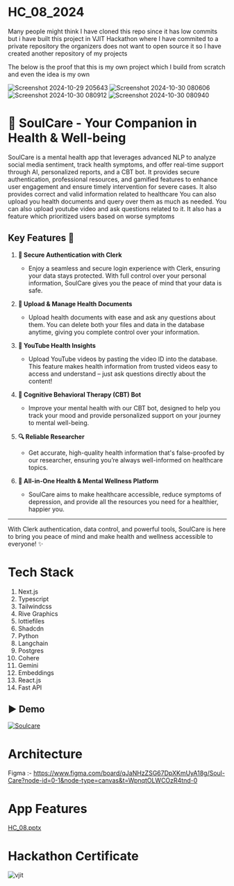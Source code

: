 ﻿# HC_08_2024

Many people might think I have cloned this repo since it has low commits but i have built this project in VJIT Hackathon where I have commited to a private repository the organizers does not want to open source it so I have created another repository of my projects

The below is the proof that this is my own project which I build from scratch and even the idea is my own

![Screenshot 2024-10-29 205643](https://github.com/user-attachments/assets/e965eb67-8bd2-41d1-8473-4bca0bb15e4b)
![Screenshot 2024-10-30 080606](https://github.com/user-attachments/assets/58f9fced-ebe0-4e61-ac53-0a2be51d5cc7)
![Screenshot 2024-10-30 080912](https://github.com/user-attachments/assets/32ac7ec0-d8ea-49d3-aadd-5c8a90b21fed)
![Screenshot 2024-10-30 080940](https://github.com/user-attachments/assets/c3d38dda-3e8a-4989-90ee-30911d4ca647)

# 🌟 SoulCare - Your Companion in Health & Well-being

SoulCare is a mental health app that leverages advanced NLP to analyze social media sentiment, track health symptoms, and offer real-time support through AI, personalized reports, and a CBT bot. It provides secure authentication, professional resources, and gamified features to enhance user engagement and ensure timely intervention for severe cases. It also provides correct and valid information related to healthcare You can also upload you health documents and query over them as much as needed. You can also upload youtube video and ask questions related to it. It also has a feature which prioritized users based on worse symptoms

## Key Features 🚀

1. **🔐 Secure Authentication with Clerk**  
   - Enjoy a seamless and secure login experience with Clerk, ensuring your data stays protected. With full control over your personal information, SoulCare gives you the peace of mind that your data is safe.

2. **📄 Upload & Manage Health Documents**  
   - Upload health documents with ease and ask any questions about them. You can delete both your files and data in the database anytime, giving you complete control over your information.

3. **🎥 YouTube Health Insights**  
   - Upload YouTube videos by pasting the video ID into the database. This feature makes health information from trusted videos easy to access and understand – just ask questions directly about the content!

4. **💬 Cognitive Behavioral Therapy (CBT) Bot**  
   - Improve your mental health with our CBT bot, designed to help you track your mood and provide personalized support on your journey to mental well-being.

5. **🔍 Reliable Researcher**  
   - Get accurate, high-quality health information that's false-proofed by our researcher, ensuring you’re always well-informed on healthcare topics.

6. **🌈 All-in-One Health & Mental Wellness Platform**  
   - SoulCare aims to make healthcare accessible, reduce symptoms of depression, and provide all the resources you need for a healthier, happier you.

---

With Clerk authentication, data control, and powerful tools, SoulCare is here to bring you peace of mind and make health and wellness accessible to everyone! ✨

# Tech Stack

1. Next.js
2. Typescript
3. Tailwindcss
4. Rive Graphics
5. lottiefiles
6. Shadcdn
7. Python
8. Langchain
9. Postgres
10. Cohere
11. Gemini
12. Embeddings
13. React.js
14. Fast API

## ▶️ Demo

[![Soulcare](https://img.youtube.com/vi/Pxjc-cyS9SQ/0.jpg)](https://www.youtube.com/watch?v=Pxjc-cyS9SQ)

# Architecture

Figma :- https://www.figma.com/board/qJaNHzZSG67DpXKmUyA18g/Soul-Care?node-id=0-1&node-type=canvas&t=WpnqtOLWCOzR4tnd-0

# App Features

[HC_08.pptx](https://github.com/user-attachments/files/17661941/HC_08.pptx)

# Hackathon Certificate

![vjit](https://github.com/user-attachments/assets/a9bc380b-83d0-4c50-890b-e70bf2e112fc)
